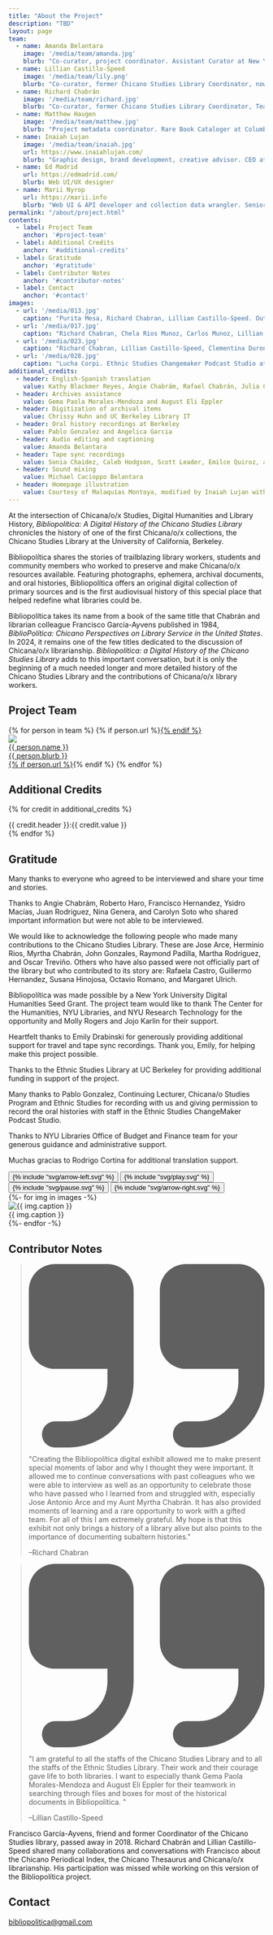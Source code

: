 ```yaml
---
title: "About the Project"
description: "TBD"
layout: page
team:
  - name: Amanda Belantara
    image: '/media/team/amanda.jpg'
    blurb: "Co-curator, project coordinator. Assistant Curator at New York University Libraries"
  - name: Lillian Castillo-Speed
    image: '/media/team/lily.png'
    blurb: "Co-curator, former Chicano Studies Library Coordinator, now Head Librarian of the Ethnic Studies Library at UC Berkeley"
  - name: Richard Chabrán
    image: '/media/team/richard.jpg'
    blurb: "Co-curator, former Chicano Studies Library Coordinator, Team Leader Latino Digital Archive Group"
  - name: Matthew Haugen
    image: '/media/team/matthew.jpg'
    blurb: "Project metadata coordinator. Rare Book Cataloger at Columbia University Libraries"
  - name: Inaiah Lujan
    image: '/media/team/inaiah.jpg'
    url: https://www.inaiahlujan.com/
    blurb: "Graphic design, brand development, creative advisor. CEO at TruLu Productions"
  - name: Ed Madrid
    url: https://edmadrid.com/
    blurb: Web UI/UX designer
  - name: Marii Nyrop
    url: https://marii.info
    blurb: "Web UI & API developer and collection data wrangler. Senior Research Data Engineer at New York University"
permalink: "/about/project.html"
contents:
  - label: Project Team
    anchor: '#project-team'
  - label: Additional Credits
    anchor: '#additional-credits'
  - label: Gratitude
    anchor: '#gratitude'
  - label: Contributor Notes
    anchor: '#contributor-notes'
  - label: Contact
    anchor: '#contact'
images:
  - url: '/media/013.jpg'
    caption: "Purita Mesa, Richard Chabran, Lillian Castillo-Speed. Outside Ethnic Studies Library, September 2023"
  - url: '/media/017.jpg'
    caption: "Richard Chabran, Chela Rios Munoz, Carlos Munoz, Lillian Castillo-Speed. UC Berkeley, September 2023" 
  - url: '/media/023.jpg'
    caption: "Richard Chabran, Lillian Castillo-Speed, Clementina Duron. Ethnic Studies Changemaker Podcast Studio at UC Berkeley, September 2023."
  - url: '/media/028.jpg'
    caption: "Lucha Corpi. Ethnic Studies Changemaker Podcast Studio at UC Berkeley, September 2023."
additional_credits:
  - header: English-Spanish translation
    value: Kathy Blackmer Reyes, Angie Chabrám, Rafael Chabrán, Julia Curry, Richard Chabrán, and Lillian Castillo-Speed
  - header: Archives assistance
    value: Gema Paola Morales-Mendoza and August Eli Eppler
  - header: Digitization of archival items
    value: Chrissy Huhn and UC Berkeley Library IT
  - header: Oral history recordings at Berkeley
    value: Pablo Gonzalez and Angelica Garcia
  - header: Audio editing and captioning
    value: Amanda Belantara
  - header: Tape sync recordings
    value: Sonia Chaidez, Caleb Hodgson, Scott Leader, Emilce Quiroz, and Amanda Belantara
  - header: Sound mixing
    value: Michael Cacioppo Belantara
  - header: Homepage illustration
    value: Courtesy of Malaquías Montoya, modified by Inaiah Lujan with permisson
---
```



At the intersection of Chicana/o/x  Studies, Digital Humanities and Library History, *Bibliopolítica: A Digital History of the Chicano Studies Library* chronicles the history of one of the first Chicana/o/x collections, the Chicano Studies Library at the University of California, Berkeley.

Bibliopolítica shares the stories of trailblazing library workers, students and community members who worked to preserve and make Chicana/o/x  resources available. Featuring photographs, ephemera, archival documents, and oral histories, Bibliopolítica offers an original digital collection of primary sources and is the first audiovisual history of this special place that helped redefine what libraries could be. 

Bibliopolítica takes its name from a book of the same title that Chabrán and librarian colleague Francisco García-Ayvens published in 1984, *BiblioPolítica: Chicano Perspectives on Library Service in the United States*. In 2024, it remains one of the few titles dedicated to the discussion of Chicana/o/x librarianship. *Bibliopolítica: a Digital History of the Chicano Studies Library* adds to this important conversation, but it is only the beginning of a much needed longer and more detailed history of the Chicano Studies Library and the contributions of Chicana/o/x library workers. 


## Project Team

<div class="not-prose">
  <div class="grid lg:grid-cols-3 md:grid-cols-2 grid-cols-1 gap-8">
  {% for person in team %}
  {% if person.url %}<a a href="{{ person.url }}" target="_none">{% endif %}
  <div class="flex items-top gap-4">
    <div class="flex-none">
      <div class="avatar">
        <div class="w-20 h-20 rounded-full ">
          <img src="{{ person.image | default: '/assets/filler.png' | url }}" />
        </div>
      </div>
    </div>
    <div class="flex-1">
      <div class="font-semibold text-xl">{{ person.name }}</div>
      <div class="leading-tight text-base font-light">{{ person.blurb }}</div>
    </div>
  </div>
  {% if person.url %}</a>{% endif %}
  {% endfor %}
  </div>
</div>

## Additional Credits

{% for credit in additional_credits %}
<div class="max-w-prose mb-2">
{{ credit.header }}:<span class="ml-2 opacity-80">{{ credit.value }}</span>
</div>
{% endfor %}


<div class="flex flex-wrap justify-between mt-8">
  <div class="lg:basis-3/5 lg:pr-4 basis-full" markdown="1">

## Gratitude

Many thanks to everyone who agreed to be interviewed and share your time and stories. 

Thanks to Angie Chabrám, Roberto Haro, Francisco Hernandez, Ysidro Macías, Juan Rodriguez, Nina Genera, and Carolyn Soto who shared important information but were not able to be interviewed.
 
We would like to acknowledge the following people who made many contributions to the Chicano Studies Library. These are Jose Arce, Herminio Rios, Myrtha Chabrán, John Gonzales, Raymond Padilla, Martha Rodriguez, and Oscar Treviño. Others who have also passed were not officially part of the library but who contributed to its story are: Rafaela Castro, Guillermo Hernandez, Susana Hinojosa, Octavio Romano, and Margaret Ulrich. 

Bibliopolítica was made possible by a New York University Digital Humanities Seed Grant. The project team would like to thank The Center for the Humanities, NYU Libraries, and NYU Research Technology for the opportunity and Molly Rogers and Jojo Karlin for their support. 

Heartfelt thanks to Emily Drabinski for generously providing additional support for travel and tape sync recordings. Thank you, Emily, for helping make this project possible. 

Thanks to the Ethnic Studies Library at UC Berkeley for providing additional funding in support of the project.

Many thanks to Pablo Gonzalez, Continuing Lecturer, Chicana/o Studies Program and Ethnic Studies for recording with us and giving permission to record the oral histories with staff in the Ethnic Studies ChangeMaker Podcast Studio.

Thanks to NYU Libraries Office of Budget and Finance team for your generous guidance and administrative support.

Muchas gracias to Rodrigo Cortina for additional translation support.

  </div>
  <div class="lg:basis-2/5 lg:pl-4 lg:pt-12 basis-full">
    <div class="lg:text-right ml-2">
      <button id="prev-feature" class="h-8 w-8 md:h-12 md:w-12 md:-mr-2 text-accent hover:text-neutral-content tooltip tooltip-left" data-tip="Previous">{% include "svg/arrow-left.svg" %}</button>
      <button id="play-feature" class="hidden h-8 w-8 md:h-12 md:w-12 md:-mr-2 text-accent hover:text-neutral-content tooltip tooltip-bottom" data-tip="Autoplay">
        {% include "svg/play.svg" %}
      </button>
      <button id="pause-feature" class="h-8 w-8 md:h-12 md:w-12 md:-mr-2 text-accent hover:text-neutral-content tooltip tooltip-bottom" data-tip="Pause">
        {% include "svg/pause.svg" %}
      </button>
      <button id="next-feature" class="h-8 w-8 md:h-12 md:w-12 text-accent hover:text-neutral-content tooltip tooltip-right" data-tip="Next">{% include "svg/arrow-right.svg" %}</button>
    </div>
    <div id="feature-carousel" class="w-full md:ml-2 md:text-right no-prose flex-none">
      {%- for img in images -%}
      <div class="w-full h-content">
        <img src="{{ img.url | url }}" alt="{{ img.caption }}" class="mt-0 mb-2 w-full h-auto mx-auto" />            
        <div class="md:text-base text-sm leading-snug">{{ img.caption }}</div>
      </div>
      {%- endfor -%}
    </div>
  </div>
</div>

## Contributor Notes

<blockquote class="text-lg italic not-prose border-l-2 border-base-content pl-4">
  <svg class="w-8 h-6 float-left m-0 mr-2" aria-hidden="true" xmlns="http://www.w3.org/2000/svg" fill="currentColor" viewBox="0 0 18 14">
    <path d="M6 0H2a2 2 0 0 0-2 2v4a2 2 0 0 0 2 2h4v1a3 3 0 0 1-3 3H2a1 1 0 0 0 0 2h1a5.006 5.006 0 0 0 5-5V2a2 2 0 0 0-2-2Zm10 0h-4a2 2 0 0 0-2 2v4a2 2 0 0 0 2 2h4v1a3 3 0 0 1-3 3h-1a1 1 0 0 0 0 2h1a5.006 5.006 0 0 0 5-5V2a2 2 0 0 0-2-2Z"/>
  </svg>
  <p>"Creating the Bibliopolítica digital exhibit allowed me to make present special moments of labor and why I thought they were important. It allowed me to continue conversations with past colleagues who we were able to interview as well as an opportunity to celebrate those who have passed who I learned from and struggled with, especially Jose Antonio Arce and my Aunt Myrtha Chabrán. It has also provided moments of learning and a rare opportunity to work with a gifted team. For all of this I am extremely grateful. My hope is that this exhibit not only brings a history of a library alive but also points to the importance of documenting subaltern histories."</p>
  <p class="mt-4">–Richard Chabran</p>
</blockquote>

<blockquote class="mt-8 text-lg italic not-prose border-l-2 border-base-content pl-4">
  <svg class="w-8 h-6 float-left m-0 mr-2" aria-hidden="true" xmlns="http://www.w3.org/2000/svg" fill="currentColor" viewBox="0 0 18 14">
    <path d="M6 0H2a2 2 0 0 0-2 2v4a2 2 0 0 0 2 2h4v1a3 3 0 0 1-3 3H2a1 1 0 0 0 0 2h1a5.006 5.006 0 0 0 5-5V2a2 2 0 0 0-2-2Zm10 0h-4a2 2 0 0 0-2 2v4a2 2 0 0 0 2 2h4v1a3 3 0 0 1-3 3h-1a1 1 0 0 0 0 2h1a5.006 5.006 0 0 0 5-5V2a2 2 0 0 0-2-2Z"/>
  </svg>
  <p>"I am grateful to all the staffs of the Chicano Studies Library and to all the staffs of the Ethnic Studies Library. Their work and their courage gave life to both libraries. I want to especially thank Gema Paola Morales-Mendoza and August Eli Eppler for their teamwork in searching through files and boxes for most of the historical documents in Bibliopolítica. "</p>
  <p class="mt-4">–Lillian Castillo-Speed</p>
</blockquote>

Francisco García-Ayvens, friend and former Coordinator of the Chicano Studies library, passed away in 2018. Richard Chabrán and Lillian Castillo-Speed shared many collaborations and conversations with Francisco about the Chicano Periodical Index, the Chicano Thesaurus and Chicana/o/x librarianship. His participation was missed while working on this version of the Bibliopolítica project.


## Contact 

bibliopolitica@gmail.com

<script>
  var prevFeatureButton  = document.querySelector('#prev-feature');
  var nextFeatureButton  = document.querySelector('#next-feature');
  var playFeatureButton  = document.querySelector('#play-feature');
  var pauseFeatureButton = document.querySelector('#pause-feature');
  var featureCarousel    = new Flickity('#feature-carousel', {
    wrapAround: true,
    cellAlign: 'left',
    imagesLoaded: true,
    prevNextButtons: false,
    fade: true,
    pageDots: false,
    lazyLoad: true,
    draggable: true,
    pauseAutoPlayOnHover: false,
    autoPlay: 6000,
  });
  
  prevFeatureButton.addEventListener('click', () => featureCarousel.previous());
  nextFeatureButton.addEventListener('click', () => featureCarousel.next());

  playFeatureButton.addEventListener( 'click', function() {
    featureCarousel.unpausePlayer();
    pauseFeatureButton.classList.toggle('hidden');
    playFeatureButton.classList.toggle('hidden');
  });
  pauseFeatureButton.addEventListener( 'click', function() {
    featureCarousel.pausePlayer();
    pauseFeatureButton.classList.toggle('hidden');
    playFeatureButton.classList.toggle('hidden');
  });
</script>
